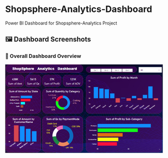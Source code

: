 # Shopsphere-Analytics-Dashboard
Power BI Dashboard for Shopsphere-Analytics Project

## 🖼️ Dashboard Screenshots

### 🧭 Overall Dashboard Overview
<p align="center">
  <img src="Dashboard_Overview.png" width="1000"/>
</p>
